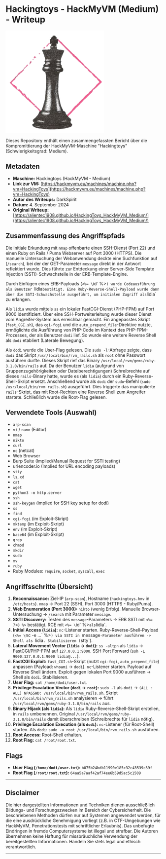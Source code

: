 # Hackingtoys - HackMyVM (Medium) - Writeup

![HackingToys Icon](HackingToys.png)

Dieses Repository enthält einen zusammengefassten Bericht über die Kompromittierung der HackMyVM-Maschine "Hackingtoys" (Schwierigkeitsgrad: Medium).

## Metadaten

*   **Maschine:** Hackingtoys (HackMyVM - Medium)
*   **Link zur VM:** [https://hackmyvm.eu/machines/machine.php?vm=HackingToys](https://hackmyvm.eu/machines/machine.php?vm=HackingToys)
*   **Autor des Writeups:** DarkSpirit
*   **Datum:** 4. September 2024
*   **Original Writeup:** [https://alientec1908.github.io/HackingToys_HackMyVM_Medium/](https://alientec1908.github.io/HackingToys_HackMyVM_Medium/)

## Zusammenfassung des Angriffspfads

Die initiale Erkundung mit `nmap` offenbarte einen SSH-Dienst (Port 22) und einen Ruby on Rails / Puma Webserver auf Port 3000 (HTTPS). Die manuelle Untersuchung der Webanwendung deckte eine Suchfunktion auf (`/search`), bei der der GET-Parameter `message` direkt in der Antwort reflektiert wurde. Dies führte zur Entdeckung einer Server-Side Template Injection (SSTI)-Schwachstelle in der ERB-Template-Engine.

Durch Einfügen eines ERB-Payloads (`<%= \`id\` %>`) wurde Codeausführung als Benutzer `lidia` bestätigt. Eine Ruby-Reverse-Shell-Payload wurde dann über die SSTI-Schwachstelle ausgeführt, um initialen Zugriff als `lidia` zu erlangen.

Als `lidia` wurde mittels `ss` ein lokaler FastCGI-Dienst (PHP-FPM) auf Port 9000 identifiziert. Über eine SSH-Portweiterleitung wurde dieser Dienst vom Angreifer-System aus erreichbar gemacht. Ein angepasstes Skript (`fast_CGI.sh`), das `cgi-fcgi` und die `auto_prepend_file`-Direktive nutzte, ermöglichte die Ausführung von PHP-Code im Kontext des PHP-FPM-Prozesses, der als Benutzer `dodi` lief. So wurde eine weitere Reverse Shell als `dodi` etabliert (Laterale Bewegung).

Als `dodi` wurde die User-Flag gelesen. Die `sudo -l`-Abfrage zeigte, dass `dodi` das Skript `/usr/local/bin/rvm_rails.sh` als `root` ohne Passwort ausführen durfte. Dieses Skript rief das Binary `/usr/local/rvm/gems/ruby-3.1.0/bin/rails` auf. Da der Benutzer `lidia` (aufgrund von Gruppenzugehörigkeiten oder Dateiberechtigungen) Schreibrechte auf dieses `rails`-Binary hatte, wurde es (als `lidia`) durch ein Ruby-Reverse-Shell-Skript ersetzt. Anschließend wurde als `dodi` der `sudo`-Befehl (`sudo /usr/local/bin/rvm_rails.sh`) ausgeführt. Dies triggerte das manipulierte `rails`-Skript, das mit Root-Rechten eine Reverse Shell zum Angreifer startete. Schließlich wurde die Root-Flag gelesen.

## Verwendete Tools (Auswahl)

*   `arp-scan`
*   `vi` / `nano` (Editor)
*   `nmap`
*   `nikto`
*   `curl`
*   `nc` (netcat)
*   Web Browser
*   Burp Suite (Implied/Manual Request for SSTI testing)
*   urlencoder.io (Implied for URL encoding payloads)
*   `stty`
*   `ls`, `cd`
*   `cat`
*   `wget`
*   `python3 -m http.server`
*   `ssh`
*   `ssh-keygen` (implied for SSH key setup for dodi)
*   `ss`
*   `find`
*   `cgi-fcgi` (im Exploit-Skript)
*   `mktemp` (im Exploit-Skript)
*   `env` (im Exploit-Skript)
*   `base64` (im Exploit-Skript)
*   `grep`
*   `chmod`
*   `mkdir`
*   `sudo`
*   `mv`
*   `ruby`
*   Ruby Modules: `require`, `socket`, `syscall`, `exec`

## Angriffsschritte (Übersicht)

1.  **Reconnaissance:** Ziel-IP (`arp-scan`), Hostname (`hackingtoys.hmv` in `/etc/hosts`). `nmap` -> Port 22 (SSH), Port 3000 (HTTPS - Ruby/Puma).
2.  **Web Enumeration (Port 3000):** `nikto` (wenig Erfolg). Manuelle Browser-Untersuchung -> `/search` mit Parameter `message`.
3.  **SSTI Discovery:** Testen des `message`-Parameters -> ERB SSTI mit `<%= 7+8 %>` bestätigt. RCE mit `<%= \`id\` %>` als `lidia`.
4.  **Initial Access (`lidia`):** `nc`-Listener starten. Ruby-Reverse-Shell-Payload (`<%= \`nc -e ...\` %>`) via SSTI in `message`-Parameter ausführen -> Shell als `lidia`. Stabilisieren (`stty`).
5.  **Lateral Movement Vector (`lidia` -> `dodi`):** `ss -altpn` als `lidia` -> FastCGI/PHP-FPM auf `127.0.0.1:9000`. SSH Port Forward (`ssh -L 9000:127.0.0.1:9000 lidia@...`).
6.  **FastCGI Exploit:** `fast_CGI.sh`-Skript (nutzt `cgi-fcgi`, `auto_prepend_file`) anpassen (Payload: `whoami` -> `dodi`). `nc`-Listener starten. Payload auf Reverse Shell ändern. Exploit gegen lokalen Port 9000 ausführen -> Shell als `dodi`. Stabilisieren.
7.  **User Flag:** `cat /home/dodi/user.txt`.
8.  **Privilege Escalation Vector (`dodi` -> `root`):** `sudo -l` als `dodi` -> `(ALL : ALL) NPASSWD: /usr/local/bin/rvm_rails.sh`. Skript `/usr/local/bin/rvm_rails.sh` analysieren -> führt `/usr/local/rvm/gems/ruby-3.1.0/bin/rails` aus.
9.  **Binary Hijack (als `lidia`):** Als `lidia` Ruby-Reverse-Shell-Skript erstellen, in `rails` umbenennen. Original `/usr/local/rvm/gems/ruby-3.1.0/bin/rails` damit überschreiben (Schreibrechte für `lidia` nötig).
10. **Privilege Escalation Execution (als `dodi`):** `nc`-Listener (für Root-Shell) starten. Als `dodi`: `sudo -u root /usr/local/bin/rvm_rails.sh` ausführen.
11. **Root Access:** Root-Shell erhalten.
12. **Root Flag:** `cat /root/root.txt`.

## Flags

*   **User Flag (`/home/dodi/user.txt`):** `b075b24bdb11990e185c32c43539c39f`
*   **Root Flag (`/root/root.txt`):** `64aa5a7aaf42af74ee6b59d5ac5c1509`

---

## Disclaimer

Die hier dargestellten Informationen und Techniken dienen ausschließlich Bildungs- und Forschungszwecken im Bereich der Cybersicherheit. Die beschriebenen Methoden dürfen nur auf Systemen angewendet werden, für die eine ausdrückliche Genehmigung vorliegt (z.B. in CTF-Umgebungen wie HackMyVM, Penetrationstests mit schriftlicher Erlaubnis). Das unbefugte Eindringen in fremde Computersysteme ist illegal und strafbar. Die Autoren übernehmen keine Haftung für missbräuchliche Verwendung der bereitgestellten Informationen. Handeln Sie stets legal und ethisch verantwortlich.

---
